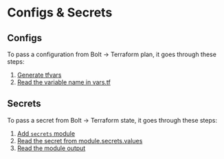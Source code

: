 # Configs & Secrets

## Configs

To pass a configuration from Bolt -> Terraform plan, it goes through these steps:

1. [Generate tfvars](/lib/bolt/core/src/dep/terraform/gen.rs)
2. [Read the variable name in vars.tf](infra/tf/pools/vars.tf)

## Secrets

To pass a secret from Bolt -> Terraform state, it goes through these steps:

1. [Add `secrets` module](/infra/tf/pools/main.tf)
2. [Read the secret from module.secrets.values](/lib/bolt/core/src/dep/salt/cli.rs)
3. [Read the module output](/infra/tf/pools/providers.tf)
